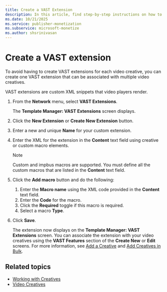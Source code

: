 ```yaml
---
title: Create a VAST Extension
description: In this article, find step-by-step instructions on how to create and set up VAST extensions.
ms.date: 10/21/2025
ms.service: publisher-monetization
ms.subservice: microsoft-monetize
ms.author: shsrinivasan
---
```


# Create a VAST extension

To avoid having to create VAST extensions for each video creative, you can create one VAST extension that can be associated with multiple video creatives.

VAST extensions are custom XML snippets that video players render.

1. From the **Network** menu, select **VAST Extensions**.

    The **Template Manager: VAST Extensions** screen displays.

1. Click the **New Extension** or **Create New Extension** button.

1. Enter a new and unique **Name** for your custom extension.

1. Enter the XML for the extension in the **Content** text field using creative or custom macro elements.

    > [!NOTE]
    > Custom and impbus macros are supported. You must define all the custom macros that are listed in the **Content** text field.

1. Click the **Add macro** button and do the following:
    1. Enter the **Macro name** using the XML code provided in the **Content** text field.
    1. Enter the **Code** for the macro.
    1. Click the **Required** toggle if this macro is required.
    1. Select a macro **Type**.

1. Click **Save**.

    The extension now displays on the **Template Manager: VAST Extensions** screen. You can associate the extension with your video creatives using the **VAST Features** section of the **Create New** or **Edit** screens. For more information, see [Add a Creative](add-a-creative.md) and [Add Creatives in Bulk](add-creatives-in-bulk.md).

## Related topics

- [Working with Creatives](working-with-creatives.md)
- [Video Creatives](video-creatives.md)

